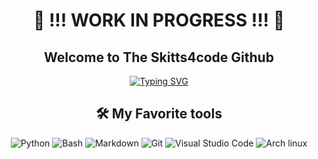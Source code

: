 <h1 align="center"> 🚧 !!! WORK IN PROGRESS !!! 🚧 </h1>
<h2 align="center"> Welcome to The Skitts4code Github</h2>
<p align="center">
  <a href="https://git.io/typing-svg"><img src="https://readme-typing-svg.demolab.com?font=Josefin+Sans&pause=1000&color=59F731&random=false&width=435&lines=I+love+Building+In+Python;Reverse+Engineer+Android+Apps;Passions%3A+Ethical+Hacking+%26+Penetration+Testing" alt="Typing SVG" /></a>
</p>

<h2 align="center">
🛠️ My Favorite tools
</h2>

<p align="center">
  <img alt="Python" src="https://img.shields.io/badge/Python-14354C.svg?logo=python&logoColor=white"></a>
  <img alt="Bash" src="https://img.shields.io/badge/Bash-121011.svg?logo=gnu-bash&logoColor=white"></a>
  <img alt="Markdown" src="https://img.shields.io/badge/Markdown-000000.svg?logo=markdown&logoColor=white"></a>
  <img alt="Git" src="https://img.shields.io/badge/Git-F05033.svg?logo=git&logoColor=white"></a>
  <img alt="Visual Studio Code" src="https://img.shields.io/badge/Visual%20Studio%20Code-0078d7.svg?logo=visual-studio-code&logoColor=white"></a>
   <img alt="Arch linux" src="https://img.shields.io/badge/Arch%20Linux-000000.svg?logo=archlinux&logoColor=blue"></a>
  
</p>
<!--tml5
**skitts4code/skitts4code** is a ✨ _special_ ✨ repository because its `README.md` (this file) appears on your GitHub profile.

Here are some ideas to get you started:

- 🔭 I’m currently working on ...
- 🌱 I’m currently learning ...
- 👯 I’m looking to collaborate on ...
- 🤔 I’m looking for help with ...
- 💬 Ask me about ...
- 📫 How to reach me: ...
- 😄 Pronouns: ...
- ⚡ Fun fact: ...
-->
